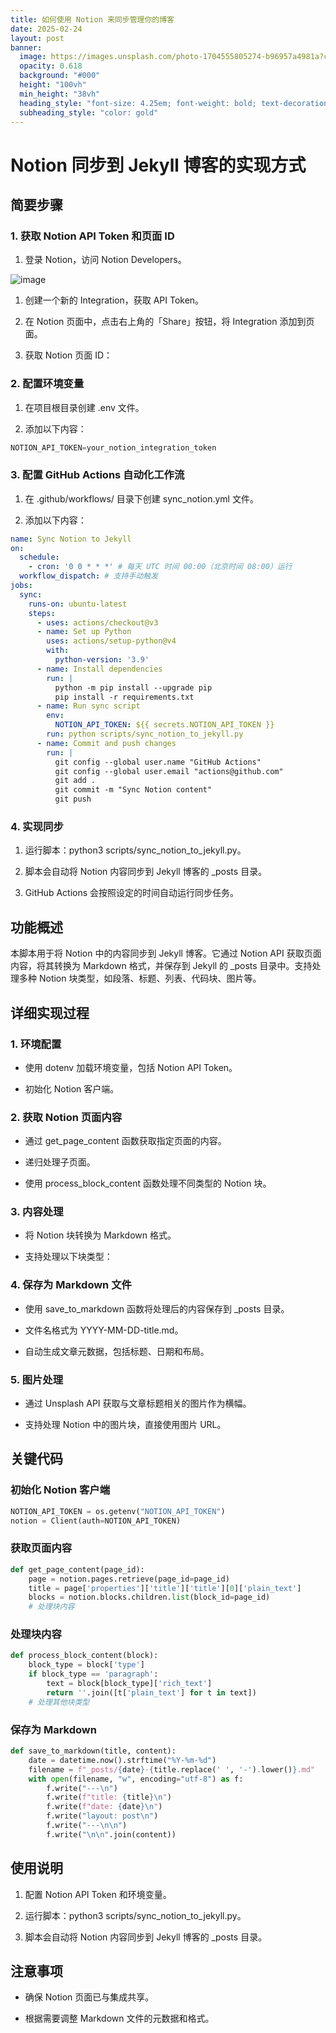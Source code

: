 ```yaml
---
title: 如何使用 Notion 来同步管理你的博客
date: 2025-02-24
layout: post
banner:
  image: https://images.unsplash.com/photo-1704555805274-b96957a4981a?crop=entropy&cs=tinysrgb&fit=max&fm=jpg&ixid=M3w2OTIwMzJ8MHwxfHJhbmRvbXx8fHx8fHx8fDE3NDA0MjE2Mzh8&ixlib=rb-4.0.3&q=80&w=1080
  opacity: 0.618
  background: "#000"
  height: "100vh"
  min_height: "38vh"
  heading_style: "font-size: 4.25em; font-weight: bold; text-decoration: underline"
  subheading_style: "color: gold"
---
```


# Notion 同步到 Jekyll 博客的实现方式

## 简要步骤

### 1. 获取 Notion API Token 和页面 ID

1. 登录 Notion，访问 Notion Developers。

![image](https://prod-files-secure.s3.us-west-2.amazonaws.com/a7a0cc5a-89b9-4cda-8686-1fba0ca52f40/d19c1afe-dea5-4312-9333-786b0ba83054/image.png?X-Amz-Algorithm=AWS4-HMAC-SHA256&X-Amz-Content-Sha256=UNSIGNED-PAYLOAD&X-Amz-Credential=ASIAZI2LB46645OF7K24%2F20250224%2Fus-west-2%2Fs3%2Faws4_request&X-Amz-Date=20250224T182718Z&X-Amz-Expires=3600&X-Amz-Security-Token=IQoJb3JpZ2luX2VjEPr%2F%2F%2F%2F%2F%2F%2F%2F%2F%2FwEaCXVzLXdlc3QtMiJGMEQCIFEvYFhbMh%2B%2FnY5fovIkrOsBK7i29C65TJnZUoj0uQ8cAiAEXb%2FnNaFMjZ%2Fdmf9VUjUuyhBBQqNKxKKofvxWKP1jEyr%2FAwgzEAAaDDYzNzQyMzE4MzgwNSIMmU9AwfiHX%2BTjj1p9KtwDAWe4vlaPoMXyr%2FqHX4VzrS7bU94WXvDbofm3dsmFxz9ykGSEoDds1avnjsHiX9kw9bX16L9RipvFVLIK4sWpJUa0fymdbukejMKJx85CedFywkUm4U39pPq5bGt5%2F5ktkKQL0pef6iCWGtahXBDU6nwA4hjssB%2FJ1fUuIB27B9s63Sjrk1BJEdfklksgfKF2UWiBz5ho3C2S9LOR2287NRHVaEGVkFgTyj%2FhR73cRT4N4%2B50vJyo%2Fl9aOrHWLMacJFWr0isXUlSbYXNXfXC2O6YckhsbIxRVqUQFJJmW1h%2F%2FBzojPLDQO4ufm2JGJl%2B4p5M0if0Hck2IiflEa8IANUAw%2FMbb1Y0vCzsv1dkiVTlpSYXVKnObcuImy35JE6Ap5NYelpy9ME4s1OHWcRU%2BX4HeXb0ebfBFoe%2F9v8vFwCsJ5isceWvsWI%2BOoKTAQUqGlSfccf5ABUTWYrraRqmChZ9aDNd4FC7xk1ivBWT%2BErslt35J2On4GsRI%2FOqJDvwq3GUao8jhQw%2FHjS0iSnfwXyhekeS6FKnE3lMui9xmmKux5BjHu90%2F1Oh67NZJZRnWF%2BmnmVF5sITiKEovKPMRl0dB3Tm1xrSiQ6PXaW7VpNG9qAnAADMp%2BKRqWGswyN3yvQY6pgE4UUFeVhXX%2B%2BEsp%2BYGttVEqyhhIiLv7PrnknCsATHn2rsCy5jb9aYaGBrgyBs4Q6hjRKKCEU8HC1raa8mFrNbo6uPeIXYlqu9Sai50mn94VV5%2Bt80R7POmiv8YZNMmU%2BTmc%2F6GiuP0pG%2BmWZyEdZpJoOzuOHQOXe0m0cC4D6ZyIIYRmp3GCRuzZaOeyLU78oTIvFuj%2F5D7QaF8uCuFANHlLitBTQr1&X-Amz-Signature=a133b01cd8a40ff1c7286066d2ac24c560af755ccb8af43a73827194482351dd&X-Amz-SignedHeaders=host&x-id=GetObject)

1. 创建一个新的 Integration，获取 API Token。

1. 在 Notion 页面中，点击右上角的「Share」按钮，将 Integration 添加到页面。

1. 获取 Notion 页面 ID：


### 2. 配置环境变量

1. 在项目根目录创建 .env 文件。

1. 添加以下内容：

```javascript
NOTION_API_TOKEN=your_notion_integration_token
```

### 3. 配置 GitHub Actions 自动化工作流

1. 在 .github/workflows/ 目录下创建 sync_notion.yml 文件。

1. 添加以下内容：

```yaml
name: Sync Notion to Jekyll
on:
  schedule:
    - cron: '0 0 * * *' # 每天 UTC 时间 00:00（北京时间 08:00）运行
  workflow_dispatch: # 支持手动触发
jobs:
  sync:
    runs-on: ubuntu-latest
    steps:
      - uses: actions/checkout@v3
      - name: Set up Python
        uses: actions/setup-python@v4
        with:
          python-version: '3.9'
      - name: Install dependencies
        run: |
          python -m pip install --upgrade pip
          pip install -r requirements.txt
      - name: Run sync script
        env:
          NOTION_API_TOKEN: ${{ secrets.NOTION_API_TOKEN }}
        run: python scripts/sync_notion_to_jekyll.py
      - name: Commit and push changes
        run: |
          git config --global user.name "GitHub Actions"
          git config --global user.email "actions@github.com"
          git add .
          git commit -m "Sync Notion content"
          git push
```

### 4. 实现同步

1. 运行脚本：python3 scripts/sync_notion_to_jekyll.py。

1. 脚本会自动将 Notion 内容同步到 Jekyll 博客的 _posts 目录。

1. GitHub Actions 会按照设定的时间自动运行同步任务。

## 功能概述

本脚本用于将 Notion 中的内容同步到 Jekyll 博客。它通过 Notion API 获取页面内容，将其转换为 Markdown 格式，并保存到 Jekyll 的 _posts 目录中。支持处理多种 Notion 块类型，如段落、标题、列表、代码块、图片等。

## 详细实现过程

### 1. 环境配置

- 使用 dotenv 加载环境变量，包括 Notion API Token。

- 初始化 Notion 客户端。

### 2. 获取 Notion 页面内容

- 通过 get_page_content 函数获取指定页面的内容。

- 递归处理子页面。

- 使用 process_block_content 函数处理不同类型的 Notion 块。

### 3. 内容处理

- 将 Notion 块转换为 Markdown 格式。

- 支持处理以下块类型：


### 4. 保存为 Markdown 文件

- 使用 save_to_markdown 函数将处理后的内容保存到 _posts 目录。

- 文件名格式为 YYYY-MM-DD-title.md。

- 自动生成文章元数据，包括标题、日期和布局。

### 5. 图片处理

- 通过 Unsplash API 获取与文章标题相关的图片作为横幅。

- 支持处理 Notion 中的图片块，直接使用图片 URL。

## 关键代码

### 初始化 Notion 客户端

```python
NOTION_API_TOKEN = os.getenv("NOTION_API_TOKEN")
notion = Client(auth=NOTION_API_TOKEN)
```

### 获取页面内容

```python
def get_page_content(page_id):
    page = notion.pages.retrieve(page_id=page_id)
    title = page['properties']['title']['title'][0]['plain_text']
    blocks = notion.blocks.children.list(block_id=page_id)
    # 处理块内容
```

### 处理块内容

```python
def process_block_content(block):
    block_type = block['type']
    if block_type == 'paragraph':
        text = block[block_type]['rich_text']
        return ''.join([t['plain_text'] for t in text])
    # 处理其他块类型
```

### 保存为 Markdown

```python
def save_to_markdown(title, content):
    date = datetime.now().strftime("%Y-%m-%d")
    filename = f"_posts/{date}-{title.replace(' ', '-').lower()}.md"
    with open(filename, "w", encoding="utf-8") as f:
        f.write("---\n")
        f.write(f"title: {title}\n")
        f.write(f"date: {date}\n")
        f.write("layout: post\n")
        f.write("---\n\n")
        f.write("\n\n".join(content))
```

## 使用说明

1. 配置 Notion API Token 和环境变量。

1. 运行脚本：python3 scripts/sync_notion_to_jekyll.py。

1. 脚本会自动将 Notion 内容同步到 Jekyll 博客的 _posts 目录。

## 注意事项

- 确保 Notion 页面已与集成共享。

- 根据需要调整 Markdown 文件的元数据和格式。